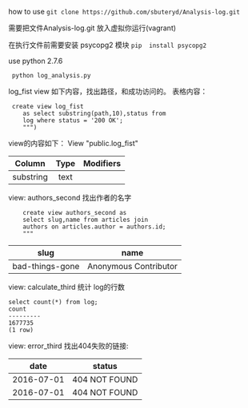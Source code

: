 
how to use 
```git clone https://github.com/sbuteryd/Analysis-log.git```


需要把文件Analysis-log.git 放入虚拟你运行(vagrant)

 在执行文件前需要安装 psycopg2 模块
```pip  install psycopg2```
 
use python 2.7.6

``` python log_analysis.py```

log_fist view 如下内容，找出路径，和成功访问的。
表格内容：

```
 create view log_fist
    as select substring(path,10),status from
    log where status = '200 OK';
    """)
```

view的内容如下：
 View "public.log_fist"
 
 | Column   | Type | Modifiers 
 |----------|:----------:|:-----------:|
 |substring | text | ||


 
 
 
view: authors_second 找出作者的名字

```
    create view authors_second as
    select slug,name from articles join
    authors on articles.author = authors.id;
    """
```



|slug       |  name       
|---------- |:----------:|
bad-things-gone|Anonymous Contributor|



view: calculate_third 统计 log的行数

    select count(*) from log;
    count  
    ---------
    1677735
    (1 row)
 
view: error_third 找出404失败的链接:


date    |    status     
--------|------------
2016-07-01 | 404 NOT FOUND
2016-07-01 | 404 NOT FOUND

     
 
